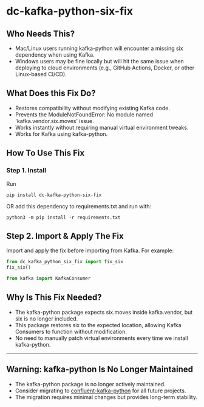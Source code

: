 # dc-kafka-python-six-fix

## Who Needs This?

- Mac/Linux users running kafka-python will encounter a missing six dependency when using Kafka.
- Windows users may be fine locally but will hit the same issue when deploying to cloud environments (e.g., GitHub Actions, Docker, or other Linux-based CI/CD).

## What Does this Fix Do?

- Restores compatibility without modifying existing Kafka code.
- Prevents the ModuleNotFoundError: No module named 'kafka.vendor.six.moves' issue.
- Works instantly without requiring manual virtual environment tweaks.
- Works for Kafka using kafka-python.


## How To Use This Fix 


### Step 1. Install 
Run

```
pip install dc-kafka-python-six-fix
```

OR add this dependency to requirements.txt and run with:

```
python3 -m pip install -r requirements.txt
```

## Step 2. Import & Apply The Fix

Import and apply the fix before importing from Kafka. For example:

```python
from dc_kafka_python_six_fix import fix_six
fix_six() 

from kafka import KafkaConsumer
```
## Why Is This Fix Needed?

- The kafka-python package expects six.moves inside kafka.vendor, but six is no longer included.
- This package restores six to the expected location, allowing Kafka Consumers to function without modification.
- No need to manually patch virtual environments every time we install kafka-python.

---

## Warning: kafka-python Is No Longer Maintained

- The kafka-python package is no longer actively maintained.
- Consider migrating to [confluent-kafka-python](https://github.com/confluentinc/confluent-kafka-python) for all future projects.
- The migration requires minimal changes but provides long-term stability.
